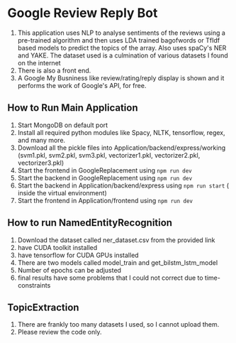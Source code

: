 <h1>Google Review Reply Bot</h1>
<ol>
  <li>This application uses NLP to analyse sentiments of the reviews using a pre-trained algorithm and then uses LDA trained bagofwords or TfIdf based models to predict the topics of the array. Also uses spaCy's NER and YAKE. The dataset used is a culmination of various datasets I found on the internet</li>
  <li>There is also a front end.</li>
  <li>A Google My Busniness like review/rating/reply display is shown and it performs the work of Google's API, for free.</li>
</ol>
<h2>How to Run Main Application</h2>
<ol>
<li>Start MongoDB on default port
<li>Install all required python modules like Spacy, NLTK, tensorflow, regex, and many more.
<li>Download all the pickle files into Application/backend/express/working (svm1.pkl, svm2.pkl, svm3.pkl, vectorizer1.pkl, vectorizer2.pkl, vectorizer3.pkl)
<li>Start the frontend in GoogleReplacement using <code>npm run dev</code>
<li>Start the backend in GoogleReplacement using <code>npm run dev</code>
<li>Start the backend in Application/backend/express using <code>npm run start</code> ( inside the virtual environment)
<li>Start the frontend in Application/frontend using <code>npm run dev</code>
</ol>
<h2>How to run NamedEntityRecognition</h2>
<ol>
<li>Download the dataset called ner_dataset.csv from the provided link
<li>have CUDA toolkit installed
<li>have tensorflow for CUDA GPUs installed
<li>There are two models called model_train and get_bilstm_lstm_model
<li>Number of epochs can be adjusted
<li>final results have some problems that I could not correct due to time-constraints

</ol>
<h2>TopicExtraction</h2>
<ol>
<li>There are frankly too many datasets I used, so I cannot upload them.
<li>Please review the code only.
</ol>

